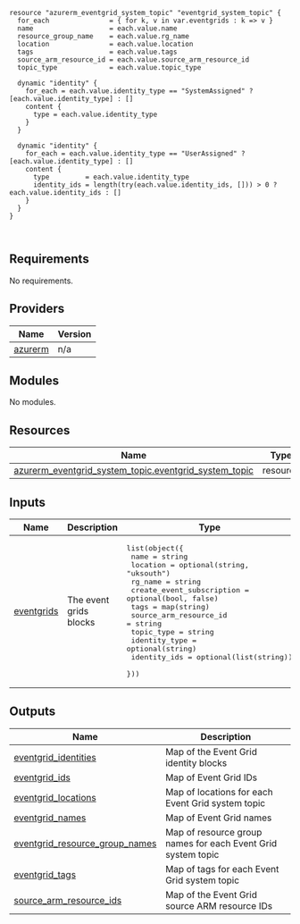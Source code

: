 ```hcl
resource "azurerm_eventgrid_system_topic" "eventgrid_system_topic" {
  for_each               = { for k, v in var.eventgrids : k => v }
  name                   = each.value.name
  resource_group_name    = each.value.rg_name
  location               = each.value.location
  tags                   = each.value.tags
  source_arm_resource_id = each.value.source_arm_resource_id
  topic_type             = each.value.topic_type

  dynamic "identity" {
    for_each = each.value.identity_type == "SystemAssigned" ? [each.value.identity_type] : []
    content {
      type = each.value.identity_type
    }
  }

  dynamic "identity" {
    for_each = each.value.identity_type == "UserAssigned" ? [each.value.identity_type] : []
    content {
      type         = each.value.identity_type
      identity_ids = length(try(each.value.identity_ids, [])) > 0 ? each.value.identity_ids : []
    }
  }
}



```
## Requirements

No requirements.

## Providers

| Name | Version |
|------|---------|
| <a name="provider_azurerm"></a> [azurerm](#provider\_azurerm) | n/a |

## Modules

No modules.

## Resources

| Name | Type |
|------|------|
| [azurerm_eventgrid_system_topic.eventgrid_system_topic](https://registry.terraform.io/providers/hashicorp/azurerm/latest/docs/resources/eventgrid_system_topic) | resource |

## Inputs

| Name | Description | Type | Default | Required |
|------|-------------|------|---------|:--------:|
| <a name="input_eventgrids"></a> [eventgrids](#input\_eventgrids) | The event grids blocks | <pre>list(object({<br>    name                      = string<br>    location                  = optional(string, "uksouth")<br>    rg_name                   = string<br>    create_event_subscription = optional(bool, false)<br>    tags                      = map(string)<br>    source_arm_resource_id    = string<br>    topic_type                = string<br>    identity_type             = optional(string)<br>    identity_ids              = optional(list(string))<br>  }))</pre> | `null` | no |

## Outputs

| Name | Description |
|------|-------------|
| <a name="output_eventgrid_identities"></a> [eventgrid\_identities](#output\_eventgrid\_identities) | Map of the Event Grid identity blocks |
| <a name="output_eventgrid_ids"></a> [eventgrid\_ids](#output\_eventgrid\_ids) | Map of Event Grid IDs |
| <a name="output_eventgrid_locations"></a> [eventgrid\_locations](#output\_eventgrid\_locations) | Map of locations for each Event Grid system topic |
| <a name="output_eventgrid_names"></a> [eventgrid\_names](#output\_eventgrid\_names) | Map of Event Grid names |
| <a name="output_eventgrid_resource_group_names"></a> [eventgrid\_resource\_group\_names](#output\_eventgrid\_resource\_group\_names) | Map of resource group names for each Event Grid system topic |
| <a name="output_eventgrid_tags"></a> [eventgrid\_tags](#output\_eventgrid\_tags) | Map of tags for each Event Grid system topic |
| <a name="output_source_arm_resource_ids"></a> [source\_arm\_resource\_ids](#output\_source\_arm\_resource\_ids) | Map of the Event Grid source ARM resource IDs |
